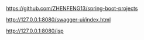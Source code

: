 https://github.com/ZHENFENG13/spring-boot-projects



http://127.0.0.1:8080/swagger-ui/index.html


http://127.0.0.1:8080/jsp
